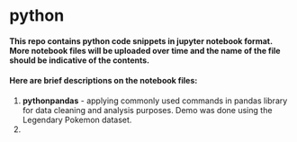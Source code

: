 # python
#### This repo contains python code snippets in jupyter notebook format. More notebook files will be uploaded over time and the name of the file should be indicative of the contents. 
#### Here are brief descriptions on the notebook files:
1. __pythonpandas__ - applying commonly used commands in pandas library for data cleaning and analysis purposes. Demo was done using the Legendary Pokemon dataset.
2. 
